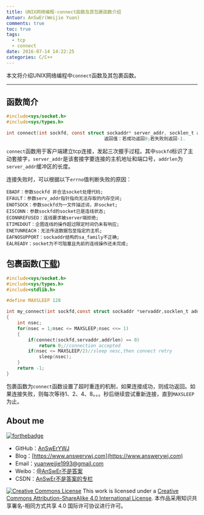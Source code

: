 ```yaml
---
title: UNIX网络编程-connect函数及其包裹函数介绍
Antuor: AnSwEr(Weijie Yuan)
comments: true
toc: true
tags:
  - tcp
  - connect
date: 2016-07-14 14:22:25
categories: C/C++
---
```


本文将介绍UNIX网络编程中`connect`函数及其包裹函数。

----------
<!--more-->

## 函数简介
```C
#include<sys/socket.h>
#include<sys/types.h>

int connect(int sockfd, const struct sockaddr* server_addr, socklen_t addrlen);
									返回值：若成功返回0;若失败则返回-1.
```

`connect`函数用于客户端建立tcp连接，发起三次握手过程。其中`sockfd`标识了主动套接字，`server_addr`是该套接字要连接的主机地址和端口号，`addrlen`为`server_addr`缓冲区的长度。


连接失败时，可以根据以下`errno`值判断失败的原因：
```
EBADF：参数sockfd 非合法socket处理代码;
EFAULT：参数serv_addr指针指向无法存取的内存空间;
ENOTSOCK：参数sockfd为一文件描述词，非socket;
EISCONN：参数sockfd的socket已是连线状态;
ECONNREFUSED：连线要求被server端拒绝;
ETIMEDOUT：企图连线的操作超过限定时间仍未有响应;
ENETUNREACH：无法传送数据包至指定的主机;
EAFNOSUPPORT：sockaddr结构的sa_family不正确;
EALREADY：socket为不可阻塞且先前的连线操作还未完成;
```

## 包裹函数([下载](https://github.com/AnSwErYWJ/UNP/blob/master/TCP/Connect.c))
```C
#include<sys/socket.h>
#include<sys/types.h>
#include<stdlib.h>

#define MAXSLEEP 128

int my_connect(int sockfd,const struct sockaddr *servaddr,socklen_t addrlen)
{
    int nsec;
    for(nsec = 1;nsec <= MAXSLEEP;nsec <<= 1)
    {
        if(connect(sockfd,servaddr,addrlen) == 0)
            return 0;//connection accepted
        if(nsec <= MAXSLEEP/2)//sleep nesc,then connect retry
            sleep(nsec);
    }
    return -1;
}
```

包裹函数为`connect`函数设置了超时重连的机制，如果连接成功，则成功返回。如果连接失败，则每次等待1、2、4、8。。。秒后继续尝试重新连接，直到`MAXSLEEP`为止。

## About me
[![forthebadge](http://forthebadge.com/images/badges/ages-20-30.svg)](http://forthebadge.com)
- GitHub：[AnSwErYWJ](https://github.com/AnSwErYWJ)
- Blog：[https://www.answerywj.com](https://www.answerywj.com)
- Email：[yuanweijie1993@gmail.com](https://mail.google.com)
- Weibo：[@AnSwEr不是答案](https://weibo.com/1783591593)
- CSDN：[AnSwEr不是答案的专栏](https://blog.csdn.net/u011192270)

<a rel="license" href="http://creativecommons.org/licenses/by-sa/4.0/"><img alt="Creative Commons License" style="border-width:0" src="https://i.creativecommons.org/l/by-sa/4.0/88x31.png" /></a> This work is licensed under a <a rel="license" href="http://creativecommons.org/licenses/by-sa/4.0/">Creative Commons Attribution-ShareAlike 4.0 International License</a>.
本作品采用知识共享署名-相同方式共享 4.0 国际许可协议进行许可。






